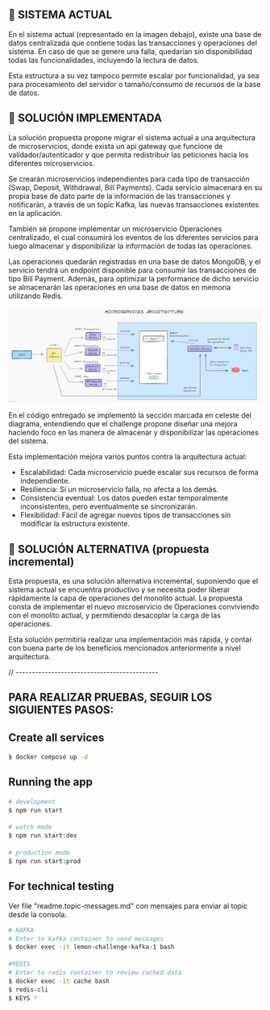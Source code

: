 
## 📝 SISTEMA ACTUAL

En el sistema actual (representado en la imagen debajo), existe una base de datos centralizada que contiene todas las transacciones y operaciones del sistema. En caso de que se genere una falla, quedarían sin disponibilidad todas las funcionalidades, incluyendo la lectura de datos.

Esta estructura a su vez tampoco permite escalar por funcionalidad, ya sea para procesamiento del servidor o tamaño/consumo de recursos de la base de datos.


## 🔄 SOLUCIÓN IMPLEMENTADA

La solución propuesta propone migrar el sistema actual a una arquitectura de microservicios, donde exista un api gateway que funcione de validador/autenticador y que permita redistribuir las peticiones hacia los diferentes microservicios.

Se crearán microservicios independientes para cada tipo de transacción (Swap, Deposit, Withdrawal, Bill Payments). Cada servicio almacenará en su propia base de dato parte de la información de las transacciones y notificarán, a través de un topic Kafka, las nuevas transacciones existentes en la aplicación.

También se propone implementar un microservicio Operaciones centralizado, el cual consumirá los eventos de los diferentes servicios para luego almacenar y disponibilizar la información de todas las operaciones.

Las operaciones quedarán registradas en una base de datos MongoDB, y el servicio tendrá un endpoint disponible para consumir las transacciones de tipo Bill Payment. Además, para optimizar la performance de dicho servicio se almacenarán las operaciones en una base de datos en memoria utilizando Redis.


![Diagrama de solución](lemon-diagram.png)

En el código entregado se implementó la sección marcada en celeste del diagrama, entendiendo que el challenge propone diseñar una mejora haciendo foco en las manera de almacenar y disponibilizar las operaciones del sistema.

Esta implementación mejora varios puntos contra la arquitectura actual:

- Escalabilidad: Cada microservicio puede escalar sus recursos de forma independiente.
- Resiliencia: Si un microservicio falla, no afecta a los demás.
- Consistencia eventual: Los datos pueden estar temporalmente inconsistentes, pero eventualmente se sincronizarán.
- Flexibilidad: Fácil de agregar nuevos tipos de transacciones sin modificar la estructura existente.


## 📢 SOLUCIÓN ALTERNATIVA (propuesta incremental)

Esta propuesta, es una solución alternativa incremental, suponiendo que el sistema actual se encuentra productivo y se necesita poder liberar rápidamente la capa de operaciones del monolito actual. La propuesta consta de implementar el nuevo microservicio de Operaciones conviviendo con el monolito actual, y permitiendo desacoplar la carga de las  operaciones.

Esta solución permitiría realizar una implementación más rápida, y contar con buena parte de los beneficios mencionados anteriormente a nivel arquitectura.

// --------------------------------------------

## PARA REALIZAR PRUEBAS, SEGUIR LOS SIGUIENTES PASOS:

## Create all services

```bash
$ docker compose up -d
```

## Running the app

```bash
# development
$ npm run start

# watch mode
$ npm run start:dev

# production mode
$ npm run start:prod
```

## For technical testing

Ver file "readme.topic-messages.md" con mensajes para enviar al topic desde la consola.

```bash
# KAFKA
# Enter to kafka container to send messages
$ docker exec -it lemon-challenge-kafka-1 bash

#REDIS
# Enter to redis container to review cached data
$ docker exec -it cache bash
$ redis-cli
$ KEYS *
```


